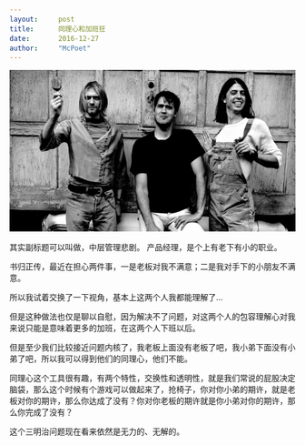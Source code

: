 ```yaml
---
layout:     post
title:      同理心和加班狂
date:       2016-12-27
author:     "McPoet"
---
```

![alt text](img/nirvana.jpg "Logo Title Text 1")

其实副标题可以叫做，中层管理悲剧。
产品经理，是个上有老下有小的职业。

书归正传，最近在担心两件事，一是老板对我不满意；二是我对手下的小朋友不满意。

所以我试着交换了一下视角，基本上这两个人我都能理解了…

但是这种做法也仅是聊以自慰，因为解决不了问题，对这两个人的包容理解心对我来说只能是意味着更多的加班，在这两个人下班以后。

但是至少我们比较接近问题内核了，我老板上面没有老板了吧，我小弟下面没有小弟了吧，所以我可以得到他们的同理心，他们不能。

同理心这个工具很有趣，有两个特性，交换性和透明性，就是我们常说的屁股决定脑袋，那么这个时候有个游戏可以做起来了，抢椅子，你对你小弟的期许，就是老板对你的期许，那么你达成了没有？你对你老板的期许就是你小弟对你的期许，那么你完成了没有？

这个三明治问题现在看来依然是无力的、无解的。
